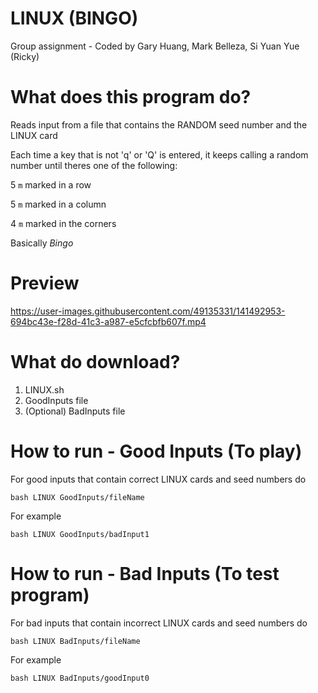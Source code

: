 # LINUX (BINGO)
Group assignment - Coded by Gary Huang, Mark Belleza, Si Yuan Yue (Ricky)

# What does this program do?
Reads input from a file that contains the RANDOM seed number and the LINUX card

Each time a key that is not 'q' or 'Q' is entered, it keeps calling a random number until theres one of the following:

5 `m` marked in a row

5 `m` marked in a column

4 `m` marked in the corners

Basically *Bingo*

# Preview
https://user-images.githubusercontent.com/49135331/141492953-694bc43e-f28d-41c3-a987-e5cfcbfb607f.mp4

# What do download?
1. LINUX.sh
2. GoodInputs file
3. (Optional) BadInputs file

# How to run - Good Inputs (To play)
For good inputs that contain correct LINUX cards and seed numbers do

`bash LINUX GoodInputs/fileName`

For example

`bash LINUX GoodInputs/badInput1`

# How to run - Bad Inputs (To test program)
For bad inputs that contain incorrect LINUX cards and seed numbers do

`bash LINUX BadInputs/fileName`

For example

`bash LINUX BadInputs/goodInput0`

